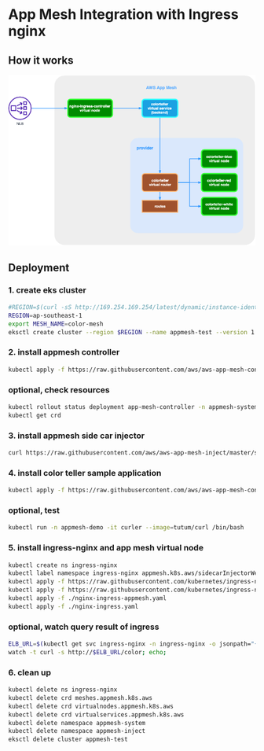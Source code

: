 # App Mesh Integration with Ingress nginx


## How it works
![](./appmesh-ingress-nginx.png)
## Deployment
### 1. create eks cluster
```bash
#REGION=$(curl -sS http://169.254.169.254/latest/dynamic/instance-identity/document | jq -r .region)
REGION=ap-southeast-1
export MESH_NAME=color-mesh
eksctl create cluster --region $REGION --name appmesh-test --version 1.13 --appmesh-access
```

### 2. install appmesh controller
```bash
kubectl apply -f https://raw.githubusercontent.com/aws/aws-app-mesh-controller-for-k8s/master/deploy/all.yaml
```

### optional, check resources
```bash
kubectl rollout status deployment app-mesh-controller -n appmesh-system
kubectl get crd
```

### 3. install appmesh side car injector
```bash
curl https://raw.githubusercontent.com/aws/aws-app-mesh-inject/master/scripts/install.sh | bash
```

### 4. install color teller sample application
```bash
kubectl apply -f https://raw.githubusercontent.com/aws/aws-app-mesh-controller-for-k8s/v0.1.0/examples/color.yaml
```

### optional, test
```bash
kubectl run -n appmesh-demo -it curler --image=tutum/curl /bin/bash
```

### 5. install ingress-nginx and app mesh virtual node
```bash
kubectl create ns ingress-nginx
kubectl label namespace ingress-nginx appmesh.k8s.aws/sidecarInjectorWebhook=enabled
kubectl apply -f https://raw.githubusercontent.com/kubernetes/ingress-nginx/master/deploy/static/mandatory.yaml
kubectl apply -f https://raw.githubusercontent.com/kubernetes/ingress-nginx/master/deploy/static/provider/aws/service-nlb.yaml
kubectl apply -f ./nginx-ingress-appmesh.yaml
kubectl apply -f ./nginx-ingress.yaml
```

### optional, watch query result of ingress
```bash
ELB_URL=$(kubectl get svc ingress-nginx -n ingress-nginx -o jsonpath="{.status.loadBalancer.ingress[0].hostname}")
watch -t curl -s http://$ELB_URL/color; echo;
```

### 6. clean up
```bash
kubectl delete ns ingress-nginx
kubectl delete crd meshes.appmesh.k8s.aws
kubectl delete crd virtualnodes.appmesh.k8s.aws
kubectl delete crd virtualservices.appmesh.k8s.aws
kubectl delete namespace appmesh-system
kubectl delete namespace appmesh-inject
eksctl delete cluster appmesh-test
```
